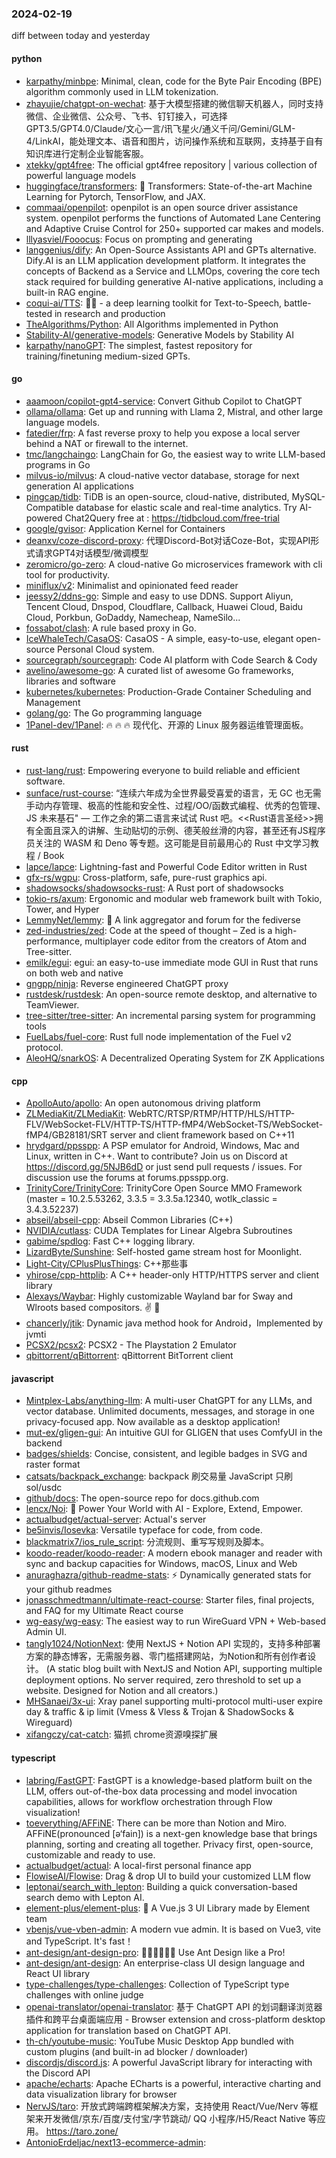 ### 2024-02-19
diff between today and yesterday

#### python
* [karpathy/minbpe](https://github.com/karpathy/minbpe): Minimal, clean, code for the Byte Pair Encoding (BPE) algorithm commonly used in LLM tokenization.
* [zhayujie/chatgpt-on-wechat](https://github.com/zhayujie/chatgpt-on-wechat): 基于大模型搭建的微信聊天机器人，同时支持微信、企业微信、公众号、飞书、钉钉接入，可选择GPT3.5/GPT4.0/Claude/文心一言/讯飞星火/通义千问/Gemini/GLM-4/LinkAI，能处理文本、语音和图片，访问操作系统和互联网，支持基于自有知识库进行定制企业智能客服。
* [xtekky/gpt4free](https://github.com/xtekky/gpt4free): The official gpt4free repository | various collection of powerful language models
* [huggingface/transformers](https://github.com/huggingface/transformers): 🤗 Transformers: State-of-the-art Machine Learning for Pytorch, TensorFlow, and JAX.
* [commaai/openpilot](https://github.com/commaai/openpilot): openpilot is an open source driver assistance system. openpilot performs the functions of Automated Lane Centering and Adaptive Cruise Control for 250+ supported car makes and models.
* [lllyasviel/Fooocus](https://github.com/lllyasviel/Fooocus): Focus on prompting and generating
* [langgenius/dify](https://github.com/langgenius/dify): An Open-Source Assistants API and GPTs alternative. Dify.AI is an LLM application development platform. It integrates the concepts of Backend as a Service and LLMOps, covering the core tech stack required for building generative AI-native applications, including a built-in RAG engine.
* [coqui-ai/TTS](https://github.com/coqui-ai/TTS): 🐸💬 - a deep learning toolkit for Text-to-Speech, battle-tested in research and production
* [TheAlgorithms/Python](https://github.com/TheAlgorithms/Python): All Algorithms implemented in Python
* [Stability-AI/generative-models](https://github.com/Stability-AI/generative-models): Generative Models by Stability AI
* [karpathy/nanoGPT](https://github.com/karpathy/nanoGPT): The simplest, fastest repository for training/finetuning medium-sized GPTs.

#### go
* [aaamoon/copilot-gpt4-service](https://github.com/aaamoon/copilot-gpt4-service): Convert Github Copilot to ChatGPT
* [ollama/ollama](https://github.com/ollama/ollama): Get up and running with Llama 2, Mistral, and other large language models.
* [fatedier/frp](https://github.com/fatedier/frp): A fast reverse proxy to help you expose a local server behind a NAT or firewall to the internet.
* [tmc/langchaingo](https://github.com/tmc/langchaingo): LangChain for Go, the easiest way to write LLM-based programs in Go
* [milvus-io/milvus](https://github.com/milvus-io/milvus): A cloud-native vector database, storage for next generation AI applications
* [pingcap/tidb](https://github.com/pingcap/tidb): TiDB is an open-source, cloud-native, distributed, MySQL-Compatible database for elastic scale and real-time analytics. Try AI-powered Chat2Query free at : https://tidbcloud.com/free-trial
* [google/gvisor](https://github.com/google/gvisor): Application Kernel for Containers
* [deanxv/coze-discord-proxy](https://github.com/deanxv/coze-discord-proxy): 代理Discord-Bot对话Coze-Bot，实现API形式请求GPT4对话模型/微调模型
* [zeromicro/go-zero](https://github.com/zeromicro/go-zero): A cloud-native Go microservices framework with cli tool for productivity.
* [miniflux/v2](https://github.com/miniflux/v2): Minimalist and opinionated feed reader
* [jeessy2/ddns-go](https://github.com/jeessy2/ddns-go): Simple and easy to use DDNS. Support Aliyun, Tencent Cloud, Dnspod, Cloudflare, Callback, Huawei Cloud, Baidu Cloud, Porkbun, GoDaddy, Namecheap, NameSilo...
* [fossabot/clash](https://github.com/fossabot/clash): A rule based proxy in Go.
* [IceWhaleTech/CasaOS](https://github.com/IceWhaleTech/CasaOS): CasaOS - A simple, easy-to-use, elegant open-source Personal Cloud system.
* [sourcegraph/sourcegraph](https://github.com/sourcegraph/sourcegraph): Code AI platform with Code Search & Cody
* [avelino/awesome-go](https://github.com/avelino/awesome-go): A curated list of awesome Go frameworks, libraries and software
* [kubernetes/kubernetes](https://github.com/kubernetes/kubernetes): Production-Grade Container Scheduling and Management
* [golang/go](https://github.com/golang/go): The Go programming language
* [1Panel-dev/1Panel](https://github.com/1Panel-dev/1Panel): 🔥 🔥 🔥 现代化、开源的 Linux 服务器运维管理面板。

#### rust
* [rust-lang/rust](https://github.com/rust-lang/rust): Empowering everyone to build reliable and efficient software.
* [sunface/rust-course](https://github.com/sunface/rust-course): “连续六年成为全世界最受喜爱的语言，无 GC 也无需手动内存管理、极高的性能和安全性、过程/OO/函数式编程、优秀的包管理、JS 未来基石" — 工作之余的第二语言来试试 Rust 吧。<<Rust语言圣经>>拥有全面且深入的讲解、生动贴切的示例、德芙般丝滑的内容，甚至还有JS程序员关注的 WASM 和 Deno 等专题。这可能是目前最用心的 Rust 中文学习教程 / Book
* [lapce/lapce](https://github.com/lapce/lapce): Lightning-fast and Powerful Code Editor written in Rust
* [gfx-rs/wgpu](https://github.com/gfx-rs/wgpu): Cross-platform, safe, pure-rust graphics api.
* [shadowsocks/shadowsocks-rust](https://github.com/shadowsocks/shadowsocks-rust): A Rust port of shadowsocks
* [tokio-rs/axum](https://github.com/tokio-rs/axum): Ergonomic and modular web framework built with Tokio, Tower, and Hyper
* [LemmyNet/lemmy](https://github.com/LemmyNet/lemmy): 🐀 A link aggregator and forum for the fediverse
* [zed-industries/zed](https://github.com/zed-industries/zed): Code at the speed of thought – Zed is a high-performance, multiplayer code editor from the creators of Atom and Tree-sitter.
* [emilk/egui](https://github.com/emilk/egui): egui: an easy-to-use immediate mode GUI in Rust that runs on both web and native
* [gngpp/ninja](https://github.com/gngpp/ninja): Reverse engineered ChatGPT proxy
* [rustdesk/rustdesk](https://github.com/rustdesk/rustdesk): An open-source remote desktop, and alternative to TeamViewer.
* [tree-sitter/tree-sitter](https://github.com/tree-sitter/tree-sitter): An incremental parsing system for programming tools
* [FuelLabs/fuel-core](https://github.com/FuelLabs/fuel-core): Rust full node implementation of the Fuel v2 protocol.
* [AleoHQ/snarkOS](https://github.com/AleoHQ/snarkOS): A Decentralized Operating System for ZK Applications

#### cpp
* [ApolloAuto/apollo](https://github.com/ApolloAuto/apollo): An open autonomous driving platform
* [ZLMediaKit/ZLMediaKit](https://github.com/ZLMediaKit/ZLMediaKit): WebRTC/RTSP/RTMP/HTTP/HLS/HTTP-FLV/WebSocket-FLV/HTTP-TS/HTTP-fMP4/WebSocket-TS/WebSocket-fMP4/GB28181/SRT server and client framework based on C++11
* [hrydgard/ppsspp](https://github.com/hrydgard/ppsspp): A PSP emulator for Android, Windows, Mac and Linux, written in C++. Want to contribute? Join us on Discord at https://discord.gg/5NJB6dD or just send pull requests / issues. For discussion use the forums at forums.ppsspp.org.
* [TrinityCore/TrinityCore](https://github.com/TrinityCore/TrinityCore): TrinityCore Open Source MMO Framework (master = 10.2.5.53262, 3.3.5 = 3.3.5a.12340, wotlk_classic = 3.4.3.52237)
* [abseil/abseil-cpp](https://github.com/abseil/abseil-cpp): Abseil Common Libraries (C++)
* [NVIDIA/cutlass](https://github.com/NVIDIA/cutlass): CUDA Templates for Linear Algebra Subroutines
* [gabime/spdlog](https://github.com/gabime/spdlog): Fast C++ logging library.
* [LizardByte/Sunshine](https://github.com/LizardByte/Sunshine): Self-hosted game stream host for Moonlight.
* [Light-City/CPlusPlusThings](https://github.com/Light-City/CPlusPlusThings): C++那些事
* [yhirose/cpp-httplib](https://github.com/yhirose/cpp-httplib): A C++ header-only HTTP/HTTPS server and client library
* [Alexays/Waybar](https://github.com/Alexays/Waybar): Highly customizable Wayland bar for Sway and Wlroots based compositors. ✌️ 🎉
* [chancerly/jtik](https://github.com/chancerly/jtik): Dynamic java method hook for Android，Implemented by jvmti
* [PCSX2/pcsx2](https://github.com/PCSX2/pcsx2): PCSX2 - The Playstation 2 Emulator
* [qbittorrent/qBittorrent](https://github.com/qbittorrent/qBittorrent): qBittorrent BitTorrent client

#### javascript
* [Mintplex-Labs/anything-llm](https://github.com/Mintplex-Labs/anything-llm): A multi-user ChatGPT for any LLMs, and vector database. Unlimited documents, messages, and storage in one privacy-focused app. Now available as a desktop application!
* [mut-ex/gligen-gui](https://github.com/mut-ex/gligen-gui): An intuitive GUI for GLIGEN that uses ComfyUI in the backend
* [badges/shields](https://github.com/badges/shields): Concise, consistent, and legible badges in SVG and raster format
* [catsats/backpack_exchange](https://github.com/catsats/backpack_exchange): backpack 刷交易量 JavaScript 只刷sol/usdc
* [github/docs](https://github.com/github/docs): The open-source repo for docs.github.com
* [lencx/Noi](https://github.com/lencx/Noi): 🚀 Power Your World with AI - Explore, Extend, Empower.
* [actualbudget/actual-server](https://github.com/actualbudget/actual-server): Actual's server
* [be5invis/Iosevka](https://github.com/be5invis/Iosevka): Versatile typeface for code, from code.
* [blackmatrix7/ios_rule_script](https://github.com/blackmatrix7/ios_rule_script): 分流规则、重写写规则及脚本。
* [koodo-reader/koodo-reader](https://github.com/koodo-reader/koodo-reader): A modern ebook manager and reader with sync and backup capacities for Windows, macOS, Linux and Web
* [anuraghazra/github-readme-stats](https://github.com/anuraghazra/github-readme-stats): ⚡ Dynamically generated stats for your github readmes
* [jonasschmedtmann/ultimate-react-course](https://github.com/jonasschmedtmann/ultimate-react-course): Starter files, final projects, and FAQ for my Ultimate React course
* [wg-easy/wg-easy](https://github.com/wg-easy/wg-easy): The easiest way to run WireGuard VPN + Web-based Admin UI.
* [tangly1024/NotionNext](https://github.com/tangly1024/NotionNext): 使用 NextJS + Notion API 实现的，支持多种部署方案的静态博客，无需服务器、零门槛搭建网站，为Notion和所有创作者设计。 (A static blog built with NextJS and Notion API, supporting multiple deployment options. No server required, zero threshold to set up a website. Designed for Notion and all creators.)
* [MHSanaei/3x-ui](https://github.com/MHSanaei/3x-ui): Xray panel supporting multi-protocol multi-user expire day & traffic & ip limit (Vmess & Vless & Trojan & ShadowSocks & Wireguard)
* [xifangczy/cat-catch](https://github.com/xifangczy/cat-catch): 猫抓 chrome资源嗅探扩展

#### typescript
* [labring/FastGPT](https://github.com/labring/FastGPT): FastGPT is a knowledge-based platform built on the LLM, offers out-of-the-box data processing and model invocation capabilities, allows for workflow orchestration through Flow visualization!
* [toeverything/AFFiNE](https://github.com/toeverything/AFFiNE): There can be more than Notion and Miro. AFFiNE(pronounced [ə‘fain]) is a next-gen knowledge base that brings planning, sorting and creating all together. Privacy first, open-source, customizable and ready to use.
* [actualbudget/actual](https://github.com/actualbudget/actual): A local-first personal finance app
* [FlowiseAI/Flowise](https://github.com/FlowiseAI/Flowise): Drag & drop UI to build your customized LLM flow
* [leptonai/search_with_lepton](https://github.com/leptonai/search_with_lepton): Building a quick conversation-based search demo with Lepton AI.
* [element-plus/element-plus](https://github.com/element-plus/element-plus): 🎉 A Vue.js 3 UI Library made by Element team
* [vbenjs/vue-vben-admin](https://github.com/vbenjs/vue-vben-admin): A modern vue admin. It is based on Vue3, vite and TypeScript. It's fast！
* [ant-design/ant-design-pro](https://github.com/ant-design/ant-design-pro): 👨🏻‍💻👩🏻‍💻 Use Ant Design like a Pro!
* [ant-design/ant-design](https://github.com/ant-design/ant-design): An enterprise-class UI design language and React UI library
* [type-challenges/type-challenges](https://github.com/type-challenges/type-challenges): Collection of TypeScript type challenges with online judge
* [openai-translator/openai-translator](https://github.com/openai-translator/openai-translator): 基于 ChatGPT API 的划词翻译浏览器插件和跨平台桌面端应用 - Browser extension and cross-platform desktop application for translation based on ChatGPT API.
* [th-ch/youtube-music](https://github.com/th-ch/youtube-music): YouTube Music Desktop App bundled with custom plugins (and built-in ad blocker / downloader)
* [discordjs/discord.js](https://github.com/discordjs/discord.js): A powerful JavaScript library for interacting with the Discord API
* [apache/echarts](https://github.com/apache/echarts): Apache ECharts is a powerful, interactive charting and data visualization library for browser
* [NervJS/taro](https://github.com/NervJS/taro): 开放式跨端跨框架解决方案，支持使用 React/Vue/Nerv 等框架来开发微信/京东/百度/支付宝/字节跳动/ QQ 小程序/H5/React Native 等应用。 https://taro.zone/
* [AntonioErdeljac/next13-ecommerce-admin](https://github.com/AntonioErdeljac/next13-ecommerce-admin): 
